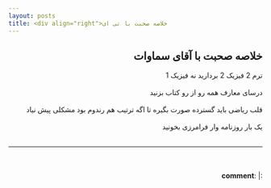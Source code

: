 ```yaml
---
layout: posts
title: <div align="right">خلاصه صحبت با تی ای
---
```


## <div align="right"> خلاصه صحبت با آقای سماوات
<div align="right">ترم 2 فیزیک 2 بردارید نه فیزیک 1
<br><br>
درسای معارف همه رو از رو کتاب بزنید
<br><br>
قلب ریاضی باید گسترده صورت بگیره تا اگه ترتیب هم رندوم بود مشکلی پیش نیاد
<br><br>
یک بار روزنامه وار فرامرزی بخونید
<br><br>

---
<br><br>
**comment**: |: